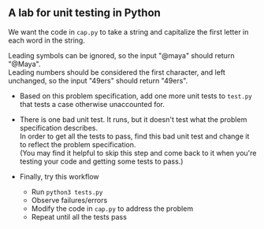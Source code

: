 ## A lab for unit testing in Python

We want the code in `cap.py` to take a string and capitalize the first letter in each word in the string.   

Leading symbols can be ignored, so the input "@maya" should return "@Maya".    
Leading numbers should be considered the first character, and left unchanged, so the input "49ers" should return "49ers".

* Based on this problem specification, add one more unit tests to `test.py` that tests a case otherwise unaccounted for.

* There is one bad unit test. It runs, but it doesn't test what the problem specification describes.    
In order to get all the tests to pass, find this bad unit test and change it to reflect the problem specification.    
(You may find it helpful to skip this step and come back to it when you're testing your code and getting some tests to pass.)

* Finally, try this workflow
  * Run `python3 tests.py` 
  * Observe failures/errors
  * Modify the code in `cap.py` to address the problem
  * Repeat until all the tests pass
